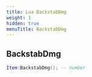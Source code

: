 ```yaml
---
title: Lua BackstabDmg
weight: 1
hidden: true
menuTitle: BackstabDmg
---
```

## BackstabDmg
```lua
Item:BackstabDmg(); -- number
```